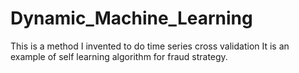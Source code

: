 # Dynamic_Machine_Learning
This is a method I invented to do time series cross validation
It is an example of self learning algorithm for fraud strategy.
